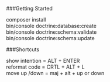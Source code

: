 ###Getting Started

composer install  
bin/console doctrine:database:create  
bin/console doctrine:schema:validate  
bin/console doctrine:schema:update  

###Shortcuts

show intention = ALT + ENTER  
reformat code =  CRTL + ALT + L  
move up /down =  maj + alt + up or down